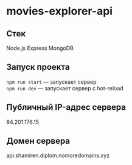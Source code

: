 # movies-explorer-api

## Стек

Node.js
Express
MongoDB

## Запуск проекта

`npm run start` — запускает сервер   
`npm run dev` — запускает сервер с hot-reload

## Публичный IP-адрес сервера

84.201.176.15

## Домен сервера

api.shamiren.diplom.nomoredomains.xyz
